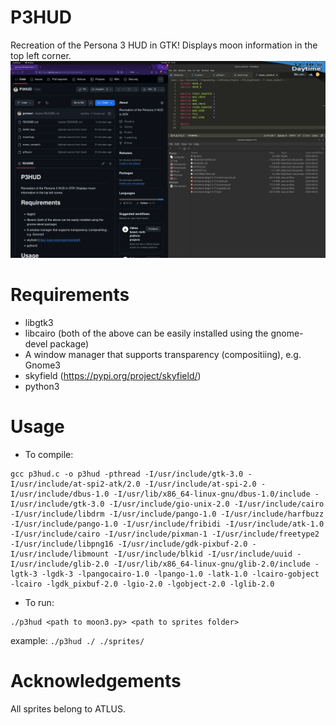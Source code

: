 # P3HUD
Recreation of the Persona 3 HUD in GTK! Displays moon information in the top left corner.
![Screenshot of usage](https://raw.githubusercontent.com/gormae1/P3HUD/refs/heads/main/hud_usage.png)

# Requirements 
- libgtk3
- libcairo
(both of the above can be easily installed using the gnome-devel package)
- A window manager that supports transparency (compositiing), e.g. Gnome3
- skyfield (https://pypi.org/project/skyfield/)
- python3

# Usage
- To compile:
```
gcc p3hud.c -o p3hud -pthread -I/usr/include/gtk-3.0 -I/usr/include/at-spi2-atk/2.0 -I/usr/include/at-spi-2.0 -I/usr/include/dbus-1.0 -I/usr/lib/x86_64-linux-gnu/dbus-1.0/include -I/usr/include/gtk-3.0 -I/usr/include/gio-unix-2.0 -I/usr/include/cairo -I/usr/include/libdrm -I/usr/include/pango-1.0 -I/usr/include/harfbuzz -I/usr/include/pango-1.0 -I/usr/include/fribidi -I/usr/include/atk-1.0 -I/usr/include/cairo -I/usr/include/pixman-1 -I/usr/include/freetype2 -I/usr/include/libpng16 -I/usr/include/gdk-pixbuf-2.0 -I/usr/include/libmount -I/usr/include/blkid -I/usr/include/uuid -I/usr/include/glib-2.0 -I/usr/lib/x86_64-linux-gnu/glib-2.0/include -lgtk-3 -lgdk-3 -lpangocairo-1.0 -lpango-1.0 -latk-1.0 -lcairo-gobject -lcairo -lgdk_pixbuf-2.0 -lgio-2.0 -lgobject-2.0 -lglib-2.0
```
- To run:
```
./p3hud <path to moon3.py> <path to sprites folder>
```
example: `./p3hud ./ ./sprites/`

# Acknowledgements
All sprites belong to ATLUS.
